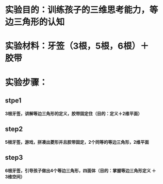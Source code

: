 # 实验目的：训练孩子的三维思考能力，等边三角形的认知
# 实验材料：牙签（3根，5根，6根）＋ 胶带
# 实验步骤：
## stpe1
#### 3根牙签，讲解等边三角形的定义，胶带固定住（目的：定义＋2维平面）
## step2
#### 5根牙签，游戏，拼凑出菱形并且胶带固定，2个同等的等边三角形，2维平面
## step3
#### 6根牙签，引导孩子做出4个等边三角形，四面体（目的：掌握等边三角形定义 ＋ 3维空间）
